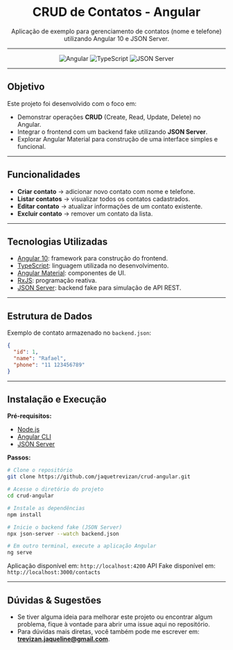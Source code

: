 <h1 align="center"> CRUD de Contatos - Angular</h1>
<p align="center">Aplicação de exemplo para gerenciamento de contatos (nome e telefone) utilizando Angular 10 e JSON Server.</p>

---

<p align="center">
  <img src="https://img.shields.io/badge/Angular-10-DD0031?logo=angular" alt="Angular">
  <img src="https://img.shields.io/badge/TypeScript-4-blue?logo=typescript" alt="TypeScript">
  <img src="https://img.shields.io/badge/JSON%20Server-mock-lightgrey" alt="JSON Server">
</p>

---

## Objetivo

Este projeto foi desenvolvido com o foco em:

- Demonstrar operações **CRUD** (Create, Read, Update, Delete) no Angular.
- Integrar o frontend com um backend fake utilizando **JSON Server**.
- Explorar Angular Material para construção de uma interface simples e funcional.

---

## Funcionalidades

- **Criar contato** → adicionar novo contato com nome e telefone.  
- **Listar contatos** → visualizar todos os contatos cadastrados.  
- **Editar contato** → atualizar informações de um contato existente.  
- **Excluir contato** → remover um contato da lista.  

---

## Tecnologias Utilizadas

- [Angular 10](https://angular.io/): framework para construção do frontend.  
- [TypeScript](https://www.typescriptlang.org/): linguagem utilizada no desenvolvimento.  
- [Angular Material](https://material.angular.io/): componentes de UI.  
- [RxJS](https://rxjs.dev/): programação reativa.  
- [JSON Server](https://github.com/typicode/json-server): backend fake para simulação de API REST.  

---

## Estrutura de Dados

Exemplo de contato armazenado no `backend.json`:

```json
{
  "id": 1,
  "name": "Rafael",
  "phone": "11 123456789"
}
````

---

## Instalação e Execução

**Pré-requisitos:**

* [Node.js](https://nodejs.org/)
* [Angular CLI](https://angular.io/cli)
* [JSON Server](https://github.com/typicode/json-server)

**Passos:**

```bash
# Clone o repositório
git clone https://github.com/jaquetrevizan/crud-angular.git

# Acesse o diretório do projeto
cd crud-angular

# Instale as dependências
npm install

# Inicie o backend fake (JSON Server)
npx json-server --watch backend.json

# Em outro terminal, execute a aplicação Angular
ng serve
```

Aplicação disponível em:
`http://localhost:4200`
API Fake disponível em:
`http://localhost:3000/contacts`

---

## Dúvidas & Sugestões

* Se tiver alguma ideia para melhorar este projeto ou encontrar algum problema, fique à vontade para abrir uma issue aqui no repositório.
* Para dúvidas mais diretas, você também pode me escrever em: **[trevizan.jaqueline@gmail.com](mailto:trevizan.jaqueline@gmail.com)**.
